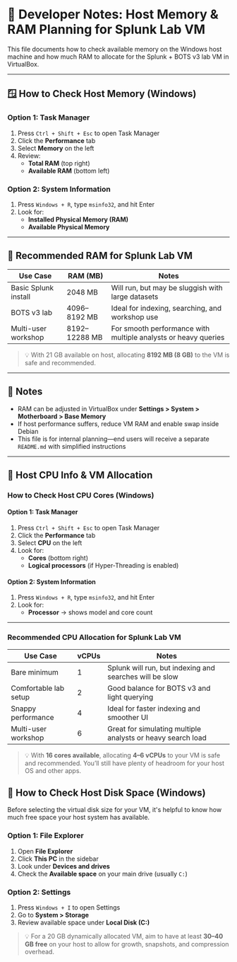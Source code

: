 # 🧠 Developer Notes: Host Memory & RAM Planning for Splunk Lab VM

This file documents how to check available memory on the Windows host machine and how much RAM to allocate for the Splunk + BOTS v3 lab VM in VirtualBox.

---

## 🪟 How to Check Host Memory (Windows)

### Option 1: Task Manager
1. Press `Ctrl + Shift + Esc` to open Task Manager
2. Click the **Performance** tab
3. Select **Memory** on the left
4. Review:
   - **Total RAM** (top right)
   - **Available RAM** (bottom left)

### Option 2: System Information
1. Press `Windows + R`, type `msinfo32`, and hit Enter
2. Look for:
   - **Installed Physical Memory (RAM)**
   - **Available Physical Memory**

---

## 🧱 Recommended RAM for Splunk Lab VM

| Use Case              | RAM (MB)     | Notes |
|-----------------------|--------------|-------|
| Basic Splunk install  | 2048 MB      | Will run, but may be sluggish with large datasets |
| BOTS v3 lab           | 4096–8192 MB | Ideal for indexing, searching, and workshop use |
| Multi-user workshop   | 8192–12288 MB| For smooth performance with multiple analysts or heavy queries |

> 💡 With 21 GB available on host, allocating **8192 MB (8 GB)** to the VM is safe and recommended.

---

## 🧪 Notes

- RAM can be adjusted in VirtualBox under **Settings > System > Motherboard > Base Memory**
- If host performance suffers, reduce VM RAM and enable swap inside Debian
- This file is for internal planning—end users will receive a separate `README.md` with simplified instructions

---

## 🧮 Host CPU Info & VM Allocation

### How to Check Host CPU Cores (Windows)

#### Option 1: Task Manager
1. Press `Ctrl + Shift + Esc` to open Task Manager
2. Click the **Performance** tab
3. Select **CPU** on the left
4. Look for:
   - **Cores** (bottom right)
   - **Logical processors** (if Hyper-Threading is enabled)

#### Option 2: System Information
1. Press `Windows + R`, type `msinfo32`, and hit Enter
2. Look for:
   - **Processor** → shows model and core count

---

### Recommended CPU Allocation for Splunk Lab VM

| Use Case              | vCPUs | Notes |
|-----------------------|-------|-------|
| Bare minimum          | 1     | Splunk will run, but indexing and searches will be slow |
| Comfortable lab setup | 2     | Good balance for BOTS v3 and light querying |
| Snappy performance    | 4     | Ideal for faster indexing and smoother UI |
| Multi-user workshop   | 6     | Great for simulating multiple analysts or heavy search load |

> 💡 With **16 cores available**, allocating **4–6 vCPUs** to your VM is safe and recommended. You’ll still have plenty of headroom for your host OS and other apps.

## 💾 How to Check Host Disk Space (Windows)

Before selecting the virtual disk size for your VM, it's helpful to know how much free space your host system has available.

### Option 1: File Explorer
1. Open **File Explorer**
2. Click **This PC** in the sidebar
3. Look under **Devices and drives**
4. Check the **Available space** on your main drive (usually `C:`)

### Option 2: Settings
1. Press `Windows + I` to open Settings
2. Go to **System > Storage**
3. Review available space under **Local Disk (C:)**

> 💡 For a 20 GB dynamically allocated VM, aim to have at least **30–40 GB free** on your host to allow for growth, snapshots, and compression overhead.

